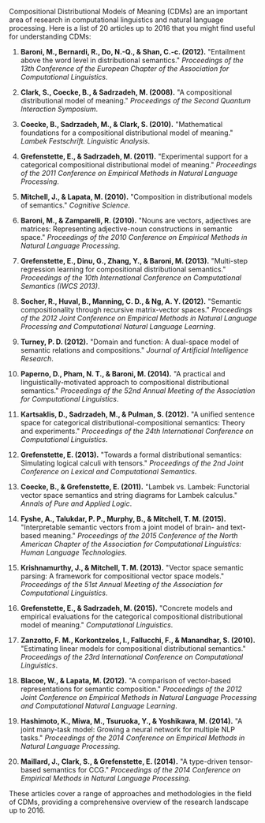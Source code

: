 Compositional Distributional Models of Meaning (CDMs) are an important area of research in computational linguistics and natural language processing. Here is a list of 20 articles up to 2016 that you might find useful for understanding CDMs:

1. **Baroni, M., Bernardi, R., Do, N.-Q., & Shan, C.-c. (2012).** "Entailment above the word level in distributional semantics." *Proceedings of the 13th Conference of the European Chapter of the Association for Computational Linguistics*.

2. **Clark, S., Coecke, B., & Sadrzadeh, M. (2008).** "A compositional distributional model of meaning." *Proceedings of the Second Quantum Interaction Symposium*.

3. **Coecke, B., Sadrzadeh, M., & Clark, S. (2010).** "Mathematical foundations for a compositional distributional model of meaning." *Lambek Festschrift. Linguistic Analysis*.

4. **Grefenstette, E., & Sadrzadeh, M. (2011).** "Experimental support for a categorical compositional distributional model of meaning." *Proceedings of the 2011 Conference on Empirical Methods in Natural Language Processing*.

5. **Mitchell, J., & Lapata, M. (2010).** "Composition in distributional models of semantics." *Cognitive Science*.

6. **Baroni, M., & Zamparelli, R. (2010).** "Nouns are vectors, adjectives are matrices: Representing adjective-noun constructions in semantic space." *Proceedings of the 2010 Conference on Empirical Methods in Natural Language Processing*.

7. **Grefenstette, E., Dinu, G., Zhang, Y., & Baroni, M. (2013).** "Multi-step regression learning for compositional distributional semantics." *Proceedings of the 10th International Conference on Computational Semantics (IWCS 2013)*.

8. **Socher, R., Huval, B., Manning, C. D., & Ng, A. Y. (2012).** "Semantic compositionality through recursive matrix-vector spaces." *Proceedings of the 2012 Joint Conference on Empirical Methods in Natural Language Processing and Computational Natural Language Learning*.

9. **Turney, P. D. (2012).** "Domain and function: A dual-space model of semantic relations and compositions." *Journal of Artificial Intelligence Research*.

10. **Paperno, D., Pham, N. T., & Baroni, M. (2014).** "A practical and linguistically-motivated approach to compositional distributional semantics." *Proceedings of the 52nd Annual Meeting of the Association for Computational Linguistics*.

11. **Kartsaklis, D., Sadrzadeh, M., & Pulman, S. (2012).** "A unified sentence space for categorical distributional-compositional semantics: Theory and experiments." *Proceedings of the 24th International Conference on Computational Linguistics*.

12. **Grefenstette, E. (2013).** "Towards a formal distributional semantics: Simulating logical calculi with tensors." *Proceedings of the 2nd Joint Conference on Lexical and Computational Semantics*.

13. **Coecke, B., & Grefenstette, E. (2011).** "Lambek vs. Lambek: Functorial vector space semantics and string diagrams for Lambek calculus." *Annals of Pure and Applied Logic*.

14. **Fyshe, A., Talukdar, P. P., Murphy, B., & Mitchell, T. M. (2015).** "Interpretable semantic vectors from a joint model of brain- and text-based meaning." *Proceedings of the 2015 Conference of the North American Chapter of the Association for Computational Linguistics: Human Language Technologies*.

15. **Krishnamurthy, J., & Mitchell, T. M. (2013).** "Vector space semantic parsing: A framework for compositional vector space models." *Proceedings of the 51st Annual Meeting of the Association for Computational Linguistics*.

16. **Grefenstette, E., & Sadrzadeh, M. (2015).** "Concrete models and empirical evaluations for the categorical compositional distributional model of meaning." *Computational Linguistics*.

17. **Zanzotto, F. M., Korkontzelos, I., Fallucchi, F., & Manandhar, S. (2010).** "Estimating linear models for compositional distributional semantics." *Proceedings of the 23rd International Conference on Computational Linguistics*.

18. **Blacoe, W., & Lapata, M. (2012).** "A comparison of vector-based representations for semantic composition." *Proceedings of the 2012 Joint Conference on Empirical Methods in Natural Language Processing and Computational Natural Language Learning*.

19. **Hashimoto, K., Miwa, M., Tsuruoka, Y., & Yoshikawa, M. (2014).** "A joint many-task model: Growing a neural network for multiple NLP tasks." *Proceedings of the 2014 Conference on Empirical Methods in Natural Language Processing*.

20. **Maillard, J., Clark, S., & Grefenstette, E. (2014).** "A type-driven tensor-based semantics for CCG." *Proceedings of the 2014 Conference on Empirical Methods in Natural Language Processing*.

These articles cover a range of approaches and methodologies in the field of CDMs, providing a comprehensive overview of the research landscape up to 2016.